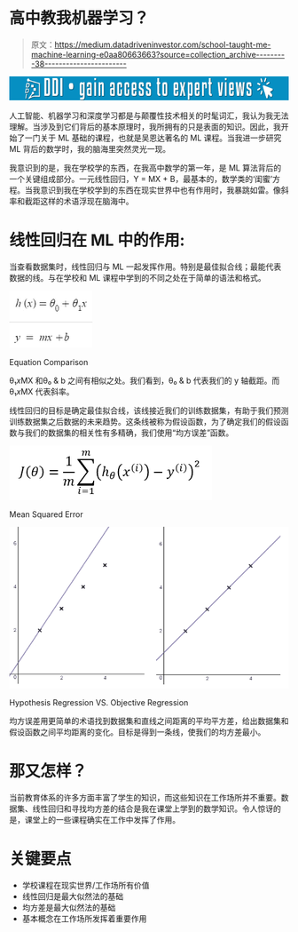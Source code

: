# 高中教我机器学习？

> 原文：<https://medium.datadriveninvestor.com/school-taught-me-machine-learning-e0aa80663663?source=collection_archive---------38----------------------->

[![](img/fe253c6edadb8854646a76a0e27f85f0.png)](http://www.track.datadriveninvestor.com/1B9E)

人工智能、机器学习和深度学习都是与颠覆性技术相关的时髦词汇，我认为我无法理解。当涉及到它们背后的基本原理时，我所拥有的只是表面的知识。因此，我开始了一门关于 ML 基础的课程，也就是吴恩达著名的 ML 课程。当我进一步研究 ML 背后的数学时，我的脑海里突然灵光一现。

我意识到的是，我在学校学的东西，在我高中数学的第一年，是 ML 算法背后的一个关键组成部分。一元线性回归，Y = MX + B，最基本的，数学类的‘闺蜜’方程。当我意识到我在学校学到的东西在现实世界中也有作用时，我暴跳如雷。像斜率和截距这样的术语浮现在脑海中。

# 线性回归在 ML 中的作用:

当查看数据集时，线性回归与 ML 一起发挥作用。特别是最佳拟合线；最能代表数据的线。与在学校和 ML 课程中学到的不同之处在于简单的语法和格式。

![](img/1946715b745462cf7f9bc8687e5cc95a.png)

Equation Comparison

θ₁*x*MX 和θ₀ & b 之间有相似之处。我们看到，θ₀ & b 代表我们的 y 轴截距。而θ₁*x*MX 代表斜率。

线性回归的目标是确定最佳拟合线，该线接近我们的训练数据集，有助于我们预测训练数据集之后数据的未来趋势。这条线被称为假设函数，为了确定我们的假设函数与我们的数据集的相关性有多精确，我们使用“均方误差”函数。

![](img/4d7e4f7ae6d669827e488cd5b1fd945c.png)

Mean Squared Error

![](img/ed513678e43b1f48e181eef7a7ee7a07.png)

Hypothesis Regression VS. Objective Regression

均方误差用更简单的术语找到数据集和直线之间距离的平均平方差，给出数据集和假设函数之间平均距离的变化。目标是得到一条线，使我们的均方差最小。

# 那又怎样？

当前教育体系的许多方面丰富了学生的知识，而这些知识在工作场所并不重要。数据集、线性回归和寻找均方差的结合是我在课堂上学到的数学知识。令人惊讶的是，课堂上的一些课程确实在工作中发挥了作用。

# 关键要点

*   学校课程在现实世界/工作场所有价值
*   线性回归是最大似然法的基础
*   均方差是最大似然法的基础
*   基本概念在工作场所发挥着重要作用